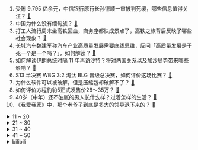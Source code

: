 1. 受贿 9.795 亿余元，中信银行原行长孙德顺一审被判死缓，哪些信息值得关注？ [:link:](https://www.zhihu.com/question/629732501)
2. 中国为什么没有缅甸族？ [:link:](https://www.zhihu.com/question/345551289)
3. 打工人流行周末坐高铁回血，商务座都快成景点了，高铁之旅背后反映了哪些社会现象？ [:link:](https://www.zhihu.com/question/629856631)
4. 长城汽车魏建军称汽车产业高质量发展需要底线思维，反问「高质量发展是干死一个是一个吗？」，如何解读？ [:link:](https://www.zhihu.com/question/629833672)
5. 如何解读伊朗总统时隔 11 年再访沙特？将对两国关系以及加沙局势带来哪些影响？ [:link:](https://www.zhihu.com/question/629858271)
6. S13 半决赛 WBG 3:2 淘汰 BLG 晋级总决赛，如何评价这场比赛？ [:link:](https://www.zhihu.com/question/629853978)
7. 为什么软件可以被破解，但是压缩包却破解不了？ [:link:](https://www.zhihu.com/question/629163139)
8. 如何评价方程豹豹5正式发售价28～35万？ [:link:](https://www.zhihu.com/question/629638217)
9. 40岁（中年）还不油腻的男人长什么样？过着怎样的生活？ [:link:](https://www.zhihu.com/question/339005414)
10. 《我爱我家》中，那个老爷子到底是多大的领导退下来的？ [:link:](https://www.zhihu.com/question/50253581)
<details>
<summary>11 ~ 20</summary>

11. 巴勒斯坦总统表示「在全面政治协议下，巴权力机构愿承担加沙管理」，以目前局势看，该方案是否可行？ [:link:](https://www.zhihu.com/question/629857196)
12. 《宁安如梦》第 7-14 集拍得如何？有哪些值得关注的剧情点？ [:link:](https://www.zhihu.com/question/629462255)
13. 想到的第一句含有“人”字的古诗词有哪些？ [:link:](https://www.zhihu.com/question/629777798)
14. 如何评价 S13 半决赛 Bin 的表现？ [:link:](https://www.zhihu.com/question/629869730)
15. 如何看待朱自清宁肯饿死也不吃美国救济粮呢？ [:link:](https://www.zhihu.com/question/354703472)
16. 当你忍不住对孩子发火时，你希望另一半怎么做？ [:link:](https://www.zhihu.com/question/629215522)
17. 《明日方舟:终末地》今日开始技术测试，如何评价它的游戏表现? [:link:](https://www.zhihu.com/question/629725165)
18. 机油两年换一次行吗？ [:link:](https://www.zhihu.com/question/392382186)
19. S13 半决赛 BLG 不敌 WBG 止步四强，他们这场比赛输在哪？ [:link:](https://www.zhihu.com/question/629869691)
20. 如何看待电视剧《国色芳华》将由杨紫李现出演？ [:link:](https://www.zhihu.com/question/629808009)
</details>
<details>
<summary>21 ~ 30</summary>

21. 因美国利率和赤字上升，穆迪将美国评级展望下调至「负面」，会带来哪些影响？ [:link:](https://www.zhihu.com/question/629830807)
22. 如何评价第四期《我可以47》？ [:link:](https://www.zhihu.com/question/629863067)
23. 若现实中哥布林真实存在其战斗力如何？ [:link:](https://www.zhihu.com/question/299258497)
24. 《惊奇队长 2》与前作《惊奇队长》相比，你觉得如何？ [:link:](https://www.zhihu.com/question/629577674)
25. 想到的第一句含有“水”字的古诗词有哪些？ [:link:](https://www.zhihu.com/question/629777462)
26. 万达商管委任中信里昂证券和摩根大通为整体协调人，瑞士信贷退出，哪些信息值得关注？ [:link:](https://www.zhihu.com/question/629768612)
27. 芙宁娜怎样以凡人身份继续呆在枫丹？ [:link:](https://www.zhihu.com/question/629665662)
28. 读书是不是最好的出路？ [:link:](https://www.zhihu.com/question/629871089)
29. 人到中年，如何让自己内心平静，情绪稳定？ [:link:](https://www.zhihu.com/question/629865370)
30. 跨专业考研学几门专业课，就可以读研究生，那本科学的那么多课程是用来干什么的？ [:link:](https://www.zhihu.com/question/629554076)
</details>
<details>
<summary>31 ~ 40</summary>

31. 如何评价 S13 半决赛 TheShy 的表现？ [:link:](https://www.zhihu.com/question/629869769)
32. 买房时可以自带律师吗？ [:link:](https://www.zhihu.com/question/629701101)
33. 为什么动漫里面的衣服那么好看，现实中没有人设计成那种呢？ [:link:](https://www.zhihu.com/question/628634883)
34. 如何评价清华大学 2023 年本科生特等奖学金的15名候选人？ [:link:](https://www.zhihu.com/question/629753463)
35. 《绝区零》版号过审，“圣遗物”系统是否会在新作“再利用”？你对新作的养成系统有哪些期待？ [:link:](https://www.zhihu.com/question/629412317)
36. 「国内唯一满级滑雪女教练在滑雪场不幸身亡」，具体事故原因是什么？哪些信息值得关注？ [:link:](https://www.zhihu.com/question/629699797)
37. 世卫组织称「加沙地带每十分钟就有一名儿童丧命」，这种情况还将持续多久？冲突还会再加剧吗？ [:link:](https://www.zhihu.com/question/629859560)
38. 2023 年将成有史以来最热一年，厄尔尼诺至少持续至明年四月，葡萄酒产量将创 60 年新低，有何影响？ [:link:](https://www.zhihu.com/question/629730236)
39. 首届学生（青年）运动会大学生女子乙组100米栏，如何评价吴艳妮夺冠后表示「真抢跑了又怎么了嘛」？ [:link:](https://www.zhihu.com/question/629722287)
40. 如何评价张钧甯、阮经天主演的悬疑电影《追缉》？ [:link:](https://www.zhihu.com/question/629216904)
</details>
<details>
<summary>41 ~ 50</summary>

41. 如果买全套的二十四史，什么版本什么出版社比较好? [:link:](https://www.zhihu.com/question/381310316)
42. 23-24 赛季 NBA快船 126:144 独行侠，如何评价这场比赛？ [:link:](https://www.zhihu.com/question/629830903)
43. 金融监管总局「三定」方案，设局长 1 名副局长 4 名，司局级领导职数 114 名，哪些信息值得关注？ [:link:](https://www.zhihu.com/question/629768836)
44. 真正的释怀到底是什么？ [:link:](https://www.zhihu.com/question/625989866)
45. 16 个城市取消土地限价，将如何影响楼市？哪些信息值得关注？ [:link:](https://www.zhihu.com/question/629833657)
46. 厨房装修为什么现在都用集成灶，适合什么样的家庭？ [:link:](https://www.zhihu.com/question/572510109)
47. 如何看待《进击的巨人》动画版大结局？ [:link:](https://www.zhihu.com/question/629098961)
48. S13全球总决赛半决赛第一日，WBG对阵BLG，如何评价这场比赛？ [:link:](https://www.zhihu.com/question/629799425)
49. 如何理解苏德超教授说「“i人”遇到心理挑战，最好不要自己扛」？ [:link:](https://www.zhihu.com/question/629777956)
50. 如何看待综艺《爱的修学旅行》金莎的恋情？ [:link:](https://www.zhihu.com/question/629336339)
</details><details>
<summary>bilibili</summary>

</details>